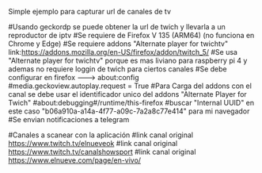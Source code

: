 Simple ejemplo para capturar url de canales de tv

#Usando geckordp se puede obtener la url de twich y llevarla a un reproductor de iptv
#Se requiere de Firefox V 135 (ARM64) (no funciona en Chrome y Edge)
#Se requiere addons "Alternate player for twichtv" link:https://addons.mozilla.org/en-US/firefox/addon/twitch_5/
#Se usa "Alternate player for twichtv" porque es mas liviano para raspberry pi 4 y ademas no requiere loggin de twich para ciertos canales
#Se debe configurar en firefox ---> about:config
#media.geckoview.autoplay.request = True
#Para Carga del addons con el canal se debe usar el identificador unico del addons "Alternate Player for Twich"
#about:debugging#/runtime/this-firefox
#buscar "Internal UUID" en este caso "b06a910a-a14a-4f77-a09c-7a2a8c77e414" para mi navegador
#Se envian notificaciones a telegram 

#Canales a scanear con la aplicación
#link canal original https://www.twitch.tv/elnueveok
#link canal original https://www.twitch.tv/canalshowsport
#link canal original https://www.elnueve.com/page/en-vivo/
